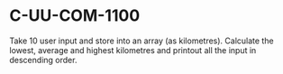 # C-UU-COM-1100
Take 10 user input and store into an array (as kilometres). Calculate the lowest, average and highest kilometres and printout all the input in descending order.
